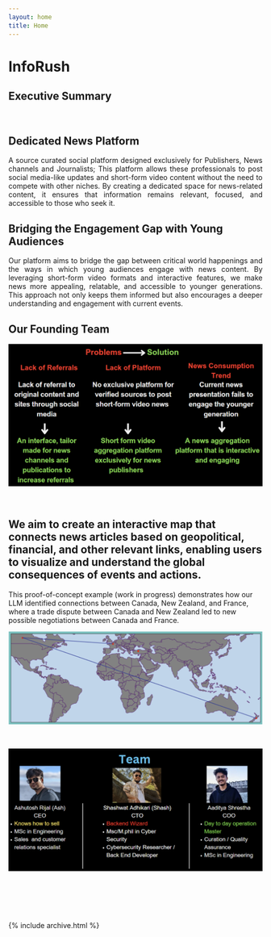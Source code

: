 ```yaml
---
layout: home
title: Home
---
```


# InfoRush

## Executive Summary
<br>


  
## Dedicated News Platform

<div align = "justify">
A source curated social platform designed exclusively for Publishers, News channels and Journalists; This platform allows these professionals to post social media-like updates and short-form video content without the need to compete with other niches. By creating a dedicated space for news-related content, it ensures that information remains relevant, focused, and accessible to those who seek it.
</div>

## Bridging the Engagement Gap with Young Audiences

<div align = "justify">
Our platform aims to bridge the gap between critical world happenings and the ways in which young audiences engage with news content. By leveraging short-form video formats and interactive features, we make news more appealing, relatable, and accessible to younger generations. This approach not only keeps them informed but also encourages a deeper understanding and engagement with current events.

<br>
</div>


## Our Founding Team

![image](assets/Problems.png)



<br>

## We aim to create an interactive map that connects news articles based on geopolitical, financial, and other relevant links, enabling users to visualize and understand the global consequences of events and actions.

This proof-of-concept example (work in progress) demonstrates how our LLM identified connections between Canada, New Zealand, and France, where a trade dispute between Canada and New Zealand led to new possible negotiations between Canada and France.

![image](assets/World.png)

<br>


![image](assets/founders.png)




<br>
<div align = "justify">
  

</div>
<br>
<div align = "justify"> 




</div>
<br>
<div align = "justify"> 


</div>
<br>
<div align = "justify"> 



</div>



{% include archive.html %}
